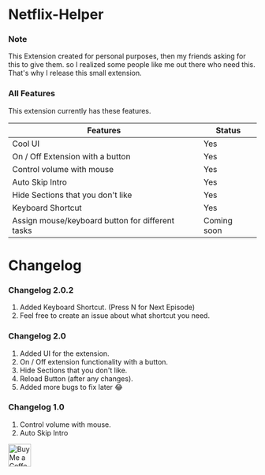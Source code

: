 # Netflix-Helper

### Note

This Extension created for personal purposes, then my friends asking for this to give them.
so I realized some people like me out there who need this. That's why I release this small extension.

### All Features

This extension currently has these features.

| Features                                         | Status      |
| ------------------------------------------------ | ----------- |
| Cool UI                                          | Yes         |
| On / Off Extension with a button                 | Yes         |
| Control volume with mouse                        | Yes         |
| Auto Skip Intro                                  | Yes         |
| Hide Sections that you don't like                | Yes         |
| Keyboard Shortcut                                | Yes         |
| Assign mouse/keyboard button for different tasks | Coming soon |

# Changelog

### Changelog 2.0.2

1. Added Keyboard Shortcut. (Press N for Next Episode)
2. Feel free to create an issue about what shortcut you need.

### Changelog 2.0

1. Added UI for the extension.
2. On / Off extension functionality with a button.
3. Hide Sections that you don't like.
4. Reload Button (after any changes).
5. Added more bugs to fix later :joy:

### Changelog 1.0

1. Control volume with mouse.
2. Auto Skip Intro

<a href='https://ko-fi.com/sarequl' target='_blank'><img height='35' style='border:0px;height:46px;' src='https://az743702.vo.msecnd.net/cdn/kofi3.png?v=0' border='0' alt='Buy Me a Coffee at ko-fi.com' />
